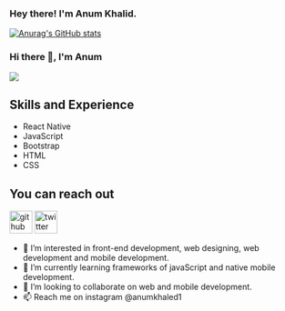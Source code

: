 ### Hey there! I'm Anum Khalid.

[![Anurag's GitHub stats](https://github-readme-stats.vercel.app/api?username=byanum)](https://github.com/anuraghazra/github-readme-stats)

### Hi there 👋, I'm Anum
![](https://arturssmirnovs.github.io/github-profile-readme-generator/images/banner.png)


## Skills and Experience
* React Native
* JavaScript
* Bootstrap
* HTML
* CSS



## You can reach out 
[<img src='https://cdn.jsdelivr.net/npm/simple-icons@3.0.1/icons/github.svg' alt='github' height='40'>](https://github.com/byanum)  [<img src='https://cdn.jsdelivr.net/npm/simple-icons@3.0.1/icons/twitter.svg' alt='twitter' height='40'>](https://twitter.com/anumkhaled)  





- 👀 I’m interested in front-end development, web designing, web development and mobile development.
- 🌱 I’m currently learning frameworks of javaScript and native mobile development.
- 💞️ I’m looking to collaborate on web and mobile development. 
- 📫 Reach me on instagram @anumkhaled1

<!---
byanum/byanum is a ✨ special ✨ repository because its `README.md` (this file) appears on your GitHub profile.
You can click the Preview link to take a look at your changes.
--->
